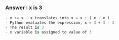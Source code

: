 ### Answer : x is 3
```python
- x += x - x translates into x = x + ( x - x )
- Python evaluates the expression, x = 3 + 3 - 3
- The result is 3
- x variable is assigned to value of 3
```
